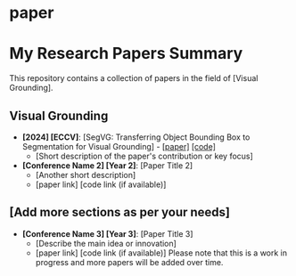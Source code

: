 # paper

# My Research Papers Summary

This repository contains a collection of papers in the field of [Visual Grounding].

## Visual Grounding
- **[2024] [ECCV]**: [SegVG: Transferring Object Bounding Box to Segmentation for Visual Grounding] - [\[paper\]](https://arxiv.org/abs/2407.03200) [\[code\]](github.com/WeitaiKang/SegVG)
  - [Short description of the paper's contribution or key focus]
- **[Conference Name 2] [Year 2]**: [Paper Title 2]
  - [Another short description]
  - [paper link] [code link (if available)]


## [Add more sections as per your needs]
- **[Conference Name 3] [Year 3]**: [Paper Title 3]
  - [Describe the main idea or innovation]
  - [paper link] [code link (if available)]
Please note that this is a work in progress and more papers will be added over time.
